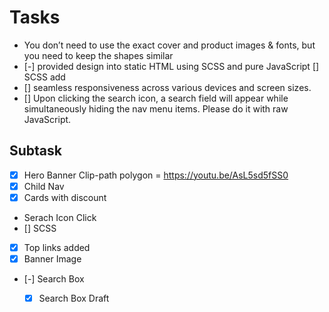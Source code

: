 # Tasks
- You don’t need to use the exact cover and product images & fonts, but you need to keep the shapes similar
- [-]  provided design into static HTML using SCSS and pure JavaScript
    [] SCSS add
- [] seamless responsiveness across various devices and screen sizes.
- [] Upon clicking the search icon, a search field will appear while simultaneously hiding the nav menu items. Please do it with raw JavaScript.


## Subtask
- [x] Hero Banner Clip-path polygon = https://youtu.be/AsL5sd5fSS0
- [x] Child Nav 
- [x] Cards with discount 
- Serach Icon Click
- [] SCSS
- [x]  Top links added
- [x] Banner Image
- [-] Search Box
    - [x] Search Box Draft


